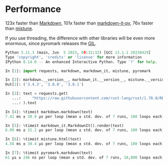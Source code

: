 # Performance

123x faster than [Markdown](https://pypi.org/project/Markdown/),
101x faster than [markdown-it-py](https://pypi.org/project/markdown-it-py/),
76x faster than [mistune](https://pypi.org/project/mistune/).

If you use threading, the difference with other libraries will be even more enormous, since pyromark releases the [GIL](https://docs.python.org/3/glossary.html#term-global-interpreter-lock).

```python
Python 3.11.3 (main, Jun  5 2023, 09:32:32) [GCC 13.1.1 20230429]
Type 'copyright', 'credits' or 'license' for more information
IPython 8.14.0 -- An enhanced Interactive Python. Type '?' for help.

In [1]: import requests, markdown, markdown_it, mistune, pyromark

In [2]: markdown.__version__, markdown_it.__version__, mistune.__version__
Out[2]: ('3.4.3', '3.0.0', '3.0.1')

In [3]: text = requests.get(
   ...:     "https://raw.githubusercontent.com/rust-lang/rust/1.70.0/README.md"
   ...: ).text

In [4]: %timeit markdown.markdown(text)
7.41 ms ± 30.9 µs per loop (mean ± std. dev. of 7 runs, 100 loops each)

In [5]: %timeit markdown_it.MarkdownIt().render(text)
6.09 ms ± 31.2 µs per loop (mean ± std. dev. of 7 runs, 100 loops each)

In [6]: %timeit mistune.html(text)
4.56 ms ± 30.4 µs per loop (mean ± std. dev. of 7 runs, 100 loops each)

In [7]: %timeit pyromark.markdown(text)
61 µs ± 246 ns per loop (mean ± std. dev. of 7 runs, 10,000 loops each)
```
